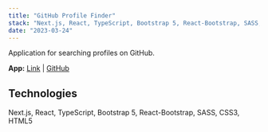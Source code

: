```yaml
---
title: "GitHub Profile Finder"
stack: "Next.js, React, TypeScript, Bootstrap 5, React-Bootstrap, SASS, CSS3, HTML5"
date: "2023-03-24"
---
```


Application for searching profiles on GitHub.

**App:** [Link](https://github-profile-finder-dm.vercel.app/) | [GitHub](https://github.com/dawidmarek95x/next_github-profile-finder)

## Technologies

Next.js, React, TypeScript, Bootstrap 5, React-Bootstrap, SASS, CSS3, HTML5
